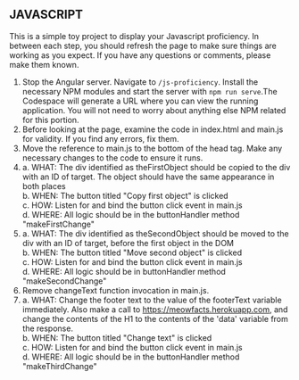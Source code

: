 
## JAVASCRIPT

This is a simple toy project to display your Javascript proficiency. In between each step, you should refresh the page to make sure things are working as you expect. If you have any questions or comments, please make them known.

1. Stop the Angular server. Navigate to `/js-proficiency`. Install the necessary NPM modules and start the server with `npm run serve`.The Codespace will generate a URL where you can view the running application. You will not need to worry about anything else NPM related for this portion.
2. Before looking at the page, examine the code in index.html and main.js for validity. If you find any errors, fix them.
3. Move the reference to main.js to the bottom of the head tag. Make any necessary changes to the code to ensure it runs.
4. 
    a. WHAT: The div identified as theFirstObject should be copied to the div with an ID of target. The object should have the same appearance in both places  
    b. WHEN: The button titled "Copy first object" is clicked  
    c. HOW: Listen for and bind the button click event in main.js   
    d. WHERE: All logic should be in the buttonHandler method "makeFirstChange"  
5. 
    a. WHAT: The div identified as theSecondObject should be moved to the div with an ID of target, before the first object in the DOM  
    b. WHEN: The button titled "Move second object" is clicked  
    c. HOW: Listen for and bind the button click event in main.js  
    d. WHERE: All logic should be in buttonHandler method "makeSecondChange"  
6. Remove changeText function invocation in main.js.
7. 
    a. WHAT: Change the footer text to the value of the footerText variable immediately. Also make a call to https://meowfacts.herokuapp.com, and change the contents of the H1 to the contents of the 'data' variable from the response.  
    b. WHEN: The button titled "Change text" is clicked  
    c. HOW: Listen for and bind the button click event in main.js  
    d. WHERE: All logic should be in the buttonHandler method "makeThirdChange"  
